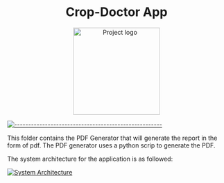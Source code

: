 <h1 align="center">Crop-Doctor App</h1>

<div align="center">
<a href="https://github.com/CROP-DOCTOR-SIH-22/Crop-doctor-frontend"><img width=200px src="https://github.com/CROP-DOCTOR-SIH-22/Crop-doctor-frontend/blob/main/frontend/public/android-chrome-512x512.png"  alt="Project logo"/></a></a>
 
</div>

[![-----------------------------------------------------](https://raw.githubusercontent.com/andreasbm/readme/master/assets/lines/colored.png)](#-table-of-contents)

This folder contains the PDF Generator that will generate the report in the form of pdf. The PDF generator uses a python scrip to generate the PDF.

The system architecture for the application is as followed:

<a href="https://github.com/CROP-DOCTOR-SIH-22/Crop-doctor-frontend"><img width="auto" src="https://github.com/CROP-DOCTOR-SIH-22/Crop-Doctor/blob/main/AboutProject/ArchitectureDiagram.svg"  alt="System Architecture"/></a></a>
